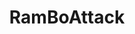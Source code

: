 ---
layout: page
title: RamBoAttack
description: Attack Against Deep Neural Network in Black-box settings
img: assets/img/project-img-1.jpg
importance: 1
redirect: https://ramboattack.github.io/
category: work
related_publications: Vo2022a #einstein1956investigations, einstein1950meaning
---